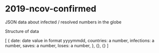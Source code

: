 # 2019-ncov-confirmed
JSON data about infected / resolved numbers in the globe

Structure of data

[
  {
    date: date value in format yyyymmdd,
    countries: a number,
    infections: a number,
    saves: a number,
    loses: a number,
  },
  {},
  {}
]
